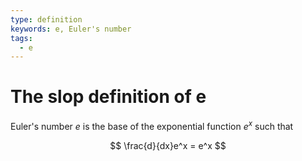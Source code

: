 ```yaml
---
type: definition
keywords: e, Euler's number
tags:
  - e
---
```


# The slop definition of e

Euler's number $e$ is the base of the exponential function $e^x$ such that

$$
\frac{d}{dx}e^x = e^x
$$

